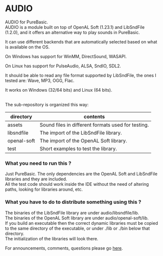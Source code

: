 # AUDIO
AUDIO for PureBasic.<br>
AUDIO is a module built on top of OpenAL Soft (1.23.1) and LibSndFile (1.2.0), and it offers an alternative way to play sounds in PureBasic.<br>

It can use different backends that are automatically selected based on what is available on the OS.<br>

On Windows has support for WinMM, DirectSound, WASAPI.<br>

On Linux has support for PulseAudio, ALSA, SndIO, SDL2.<br>

It should be able to read any file format supported by LibSndFile, the ones I tested are: Wave, MP3, OGG, Flac.

It works on Windows (32/64 bits) and Linux (64 bits).<br>
<br>

The sub-repository is organized this way:

| directory | contents |
| ------ | ------ |
| assets | Sound files in different formats used for testing. |
| libsndfile | The import of the LibSndFile library. |
| openal-soft | The import of the OpenAL Soft library. |
| test | Short examples to test the library. |

### What you need to run this ?
Just PureBasic. The only dependencies are the OpenAL Soft and LibSndFile libraries and they are included.<br>
All the test code should work inside the IDE without the need of altering paths, looking for libraries around, etc.<br>

### What you have to do to distribute something using this ?
The binaries of the LibSndFile library are under audio/libsndfile/lib.<br>
The binaries of the OpenAL Soft library are under audio/openal-soft/lib.<br>
If you build an executable then the correct dynamic libraries must be copied to the same directory of the executable, or under ./lib or ./bin below that directory.<br>
The initialization of the libraries will look there.<br>

For announcements, comments, questions please go [here](https://www.purebasic.fr/).

